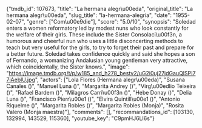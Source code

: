{"tmdb_id": 107673, "title": "La hermana alegr\u00eda", "original_title": "La hermana alegr\u00eda", "slug_title": "la-hermana-alegria", "date": "1955-02-07", "genre": ["Com\u00e9die"], "score": "5.0/10", "synopsis": "Soledad enters a women reformatory led by modest nuns who look constantly for the welfare of their girls. These include the Sister Consolaci\u00f3n, a humorous and cheerful nun who uses a little disconcerting methods to teach but very useful for the girls, to try to forget their past and prepare for a better future. Soledad takes confidence quickly and said she hopes a son of Fernando, a womanizing Andalusian young gentleman very attractive, which coincidentally, the Sister knows.", "image": "https://image.tmdb.org/t/p/w185_and_h278_bestv2/uG2i0uj27jdGauQlSPI77iAeblU.jpg", "actors": ["Lola Flores (Hermana alegr\u00eda)", "Susana Canales ()", "Manuel Luna ()", "Margarita Andrey ()", "Virg\u00edlio Teixeira ()", "Rafael Bardem ()", "Milagros Carri\u00f3n ()", "Hebe Donay ()", "Delia Luna ()", "Francisco Pierr\u00e1 ()", "Elvira Quintill\u00e1 ()", "Antonio Riquelme ()", "Margarita Robles ()", "Margarita Robles (Monja)", "Rosita Valero (Monja maestra)"], "comments": [], "recommandations_id": [103130, 132994, 143529, 115360], "youtube_key": "C9pmHJ6LI6s"}